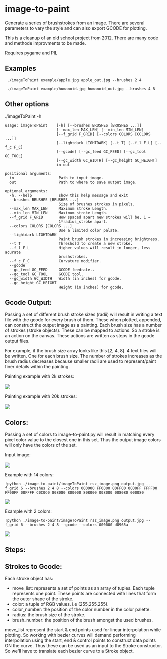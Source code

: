 # image-to-paint

Generate a series of brushstrokes from an image. There are several parameters to vary the style and can also export GCODE for plotting.

This is a cleanup of an old school project from 2012. There are many code and methode improvments to be made.

Requires pygame and PIL

## Examples

```
 ./imageToPaint example/apple.jpg apple_out.jpg --brushes 2 4 
```


```
 ./imageToPaint example/humanoid.jpg humanoid_out.jpg --brushes 4 8

```


## Other options
./imageToPaint -h

```
usage: imageToPaint    [-h] [--brushes BRUSHES [BRUSHES ...]]
                       [--max_len MAX_LEN] [--min_len MIN_LEN]
                       [--f_grid F_GRID] [--colors COLORS [COLORS ...]]
                       [--lightdark LIGHTDARK] [--t T] [--f_l F_L] [--f_c F_C]
                       [--gcode] [--gc_feed GC_FEED] [--gc_tool GC_TOOL]
                       [--gc_width GC_WIDTH] [--gc_height GC_HEIGHT]
                       in out
	
positional arguments:
  in                    Path to input image.
  out                   Path to where to save output image.
	
optional arguments:
  -h, --help            show this help message and exit
  --brushes BRUSHES [BRUSHES ...]
                        Size of brushes strokes in pixels.
  --max_len MAX_LEN     Maximum stroke Length.
  --min_len MIN_LEN     Maximum stroke Length.
  --f_grid F_GRID       How spaced apart new strokes will be, 1 =
                        1*radius_stroke apart.
  --colors COLORS [COLORS ...]
                        Use a limited color palate.
  --lightdark LIGHTDARK
                        Paint brush strokes in increasing brightness.
  --t T                 Threshold to create a new stroke.
  --f_l F_L             Higher values will result in longer, less acurate
                        brushstrokes.
  --f_c F_C             Curvature modifier.
  --gcode
  --gc_feed GC_FEED     GCODE feedrate..
  --gc_tool GC_TOOL     GCODE tool.
  --gc_width GC_WIDTH   Width (in inches) for gcode.
  --gc_height GC_HEIGHT
                        Height (in inches) for gcode.
```

## Gcode Output:
Passing a set of different brush stroke sizes (radii) will result in writing a text file with the gcode for every brush of them.
These when plotted, appended, can construct the output image as a painting.
Each brush size has a number of strokes (stroke objects). These can be mapped to actions. So a stroke is an action on the canvas.
These actions are written as steps in the gcode output files.

For example, if the brush size array looks like this [2, 4, 8]. 4 text files will be written. One for each brush size.
The number of strokes increases as the brush radius decreases because smaller radii are used to represent/paint finer details within the painting.

Painting example with 2k strokes:<br /><br />
![](img-to-pnt.jpg)

Painting example with 20k strokes:<br /><br />
![](20k-strokes.jpeg)

## Colors:
Passing a set of colors to image-to-paint.py will result in matching every pixel color value to the closest one in this set. Thus the output image colors will only have the colors of the set.

Input image:<br /><br />
 ![](rsz_image.png)

Example with 14 colors:
```
!python ./image-to-paint/imageToPaint rsz_image.png output.jpg --f_grid 6 --brushes 2 4 8 --colors 000000 FF0000 00FF00 0000FF FFFF00 FF00FF 00FFFF C0C0C0 808080 800000 808000 008000 008080 000080
```
 ![](14-color-output.jpeg)
 
 Example with 2 colors:
 ```
!python ./image-to-paint/imageToPaint rsz_image.png output.jpg --f_grid 6 --brushes 2 4 8 --gcode --colors 000000 d8965a
```
 ![](2-color-output.jpeg)

## Steps:

## Strokes to Gcode:

Each stroke object has:
 * move_list: represents a set of points as an array of tuples. Each tuple represents one point. These points are connected with lines that form the outer shape of the stroke.
 * color: a tuple of RGB values. i.e (255,255,255).
 * color_number: the position of the color number in the color palette.
 * radius: the brush size of the stroke.
 * brush_number: the position of the brush amongst the used brushes.
 
 move_list represent the start & end points used for linear interpolation while plotting. So working with bezier curves will demand performing interpolation using the start, end & control points to construct data points ON the curve. Thus these can be used as an input to the Stroke constructor. So we'll have to translate each bezier curve to a Stroke object.


